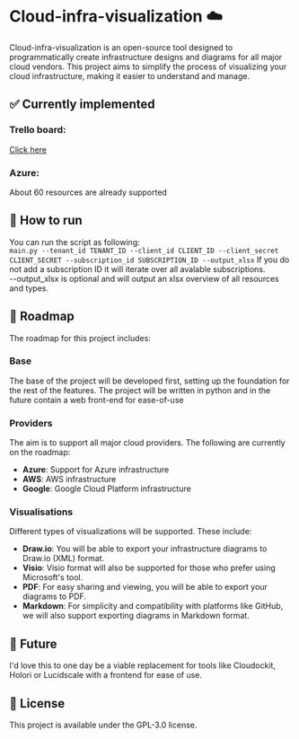 # Cloud-infra-visualization :cloud:

Cloud-infra-visualization is an open-source tool designed to programmatically create infrastructure designs and diagrams for all major cloud vendors. This project aims to simplify the process of visualizing your cloud infrastructure, making it easier to understand and manage.

## :white_check_mark: Currently implemented

### Trello board:
[Click here](https://trello.com/b/wuSdQR4P/cloud-visualization-project)

### Azure:
About 60 resources are already supported

## :rocket: How to run

You can run the script as following:  
`main.py --tenant_id TENANT_ID --client_id CLIENT_ID --client_secret CLIENT_SECRET --subscription_id SUBSCRIPTION_ID --output_xlsx` 
If you do not add a subscription ID it will iterate over all avalable subscriptions.  
--output_xlsx is optional and will output an xlsx overview of all resources and types.  

## :pushpin: Roadmap

The roadmap for this project includes:

### Base

The base of the project will be developed first, setting up the foundation for the rest of the features.
The project will be written in python and in the future contain a web front-end for ease-of-use

### Providers

The aim is to support all major cloud providers. The following are currently on the roadmap:

- **Azure**: Support for Azure infrastructure
- **AWS**: AWS infrastructure
- **Google**: Google Cloud Platform infrastructure

### Visualisations

Different types of visualizations will be supported. These include:

- **Draw.io**: You will be able to export your infrastructure diagrams to Draw.io (XML) format.
- **Visio**: Visio format will also be supported for those who prefer using Microsoft's tool.
- **PDF**: For easy sharing and viewing, you will be able to export your diagrams to PDF.
- **Markdown**: For simplicity and compatibility with platforms like GitHub, we will also support exporting diagrams in Markdown format.

## :crystal_ball: Future

I'd love this to one day be a viable replacement for tools like Cloudockit, Holori or Lucidscale with a frontend for ease of use.

## :page_with_curl: License

This project is available under the GPL-3.0 license.
